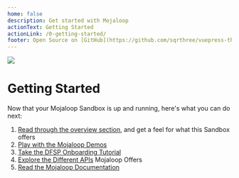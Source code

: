 ```yaml
---
home: false
description: Get started with Mojaloop
actionText: Getting Started
actionLink: /0-getting-started/
footer: Open Source on [GitHub](https://github.com/sqrthree/vuepress-theme-api), Made by [@sqrthree](https://github.com/sqrthree), Power by [vuepress](https://github.com/vuejs/vuepress).
---
```


![](/mojaloop_logo_med.png)
# Getting Started

Now that your Mojaloop Sandbox is up and running, here's what you can do next:

1. [Read through the overview section](/1-overview/), and get a feel for what this Sandbox offers
1. [Play with the Mojaloop Demos](/99-demos/)
1. [Take the DFSP Onboarding Tutorial](/3-guides/1_dfsp_setup/)
1. [Explore the Different APIs](/1-overview/#apis) Mojaloop Offers
1. [Read the Mojaloop Documentation](https://docs.mojaloop.io/documentation/)

<!-- This is where it all begins...

You can write anything in here.

- Maybe a quick introduction of the minimal setup you need to get a hello world up & running.
- Maybe what is needed to set up the dev environment.
- Maybe a contributing guide.

 -->
